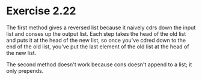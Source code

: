 # Exercise 2.22

The first method gives a reversed list because it naively cdrs down the input
list and conses up the output list.  Each step takes the head of the old list
and puts it at the head of the new list, so once you've cdred down to the end
of the old list, you've put the last element of the old list at the head of the
new list.

The second method doesn't work because cons doesn't append to a list; it only
prepends.
